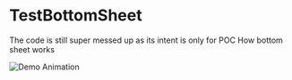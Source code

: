 # TestBottomSheet

The code is still super messed up as its intent is only for POC How bottom sheet works

![Demo Animation](../assets/demo.gif?raw=true)
